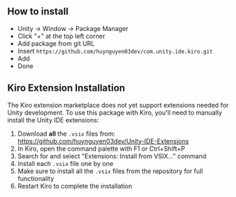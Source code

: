 ## How to install
- Unity -> Window -> Package Manager
- Click "+" at the top left corner
- Add package from git URL
- Insert `https://github.com/huynguyen03dev/com.unity.ide.kiro.git`
- Add
- Done

## Kiro Extension Installation

The Kiro extension marketplace does not yet support extensions needed for Unity development. To use this package with Kiro, you'll need to manually install the Unity IDE extensions:

1. Download **all** the `.vsix` files from: https://github.com/huynguyen03dev/Unity-IDE-Extensions
2. In Kiro, open the command palette with F1 or Ctrl+Shift+P
3. Search for and select "Extensions: Install from VSIX..." command
4. Install each `.vsix` file one by one
5. Make sure to install all the `.vsix` files from the repository for full functionality
6. Restart Kiro to complete the installation

